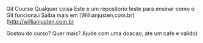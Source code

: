 Git Course
Qualquer coisa
Este e um repositorio teste para ensinar como o Git funciona.i
Saiba mais em [Willianjusten,com.br](http://willianjusten.com.br

Gostou do curso? Quer mais? Ajude com uma doacao, ate um cafe e valido)
